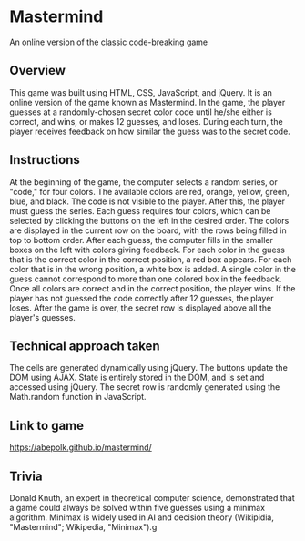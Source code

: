# Mastermind
An online version of the classic code-breaking game
## Overview
This game was built using HTML, CSS, JavaScript, and jQuery. It is an online version of the game known as Mastermind. In the game, the player guesses at a randomly-chosen secret color code until he/she either is correct, and wins, or makes 12 guesses, and loses. During each turn, the player receives feedback on how similar the guess was to the secret code.

## Instructions
At the beginning of the game, the computer selects a random series, or "code," for four colors. The available colors are red, orange, yellow, green, blue, and black. The code is not visible to the player. After this, the player must guess the series. Each guess requires four colors, which can be selected by clicking the buttons on the left in the desired order. The colors are displayed in the current row on the board, with the rows being filled in top to bottom order. After each guess, the computer fills in the smaller boxes on the left with colors giving feedback. For each color in the guess that is the correct color in the correct position, a red box appears. For each color that is in the wrong position, a white box is added. A single color in the guess cannot correspond to more than one colored box in the feedback. Once all colors are correct and in the correct position, the player wins. If the player has not guessed the code correctly after 12 guesses, the player loses. After the game is over, the secret row is displayed above all the player's guesses.

## Technical approach taken
The cells are generated dynamically using jQuery. The buttons update the DOM using AJAX. State is entirely stored in the DOM, and is set and accessed using jQuery. The secret row is randomly generated using the Math.random function in JavaScript.

## Link to game
https://abepolk.github.io/mastermind/

## Trivia
Donald Knuth, an expert in theoretical computer science, demonstrated that a game could always be solved within five guesses using a minimax algorithm. Minimax is widely used in AI and decision theory (Wikipidia, "Mastermind"; Wikipedia, "Minimax").g